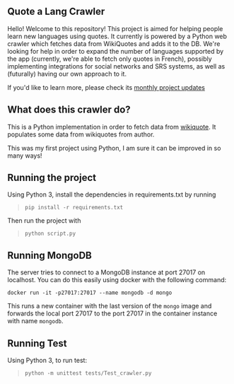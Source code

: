 Quote a Lang Crawler
------

Hello! Welcome to this repository!  This project is aimed for helping people learn new languages using quotes. It currently is powered by a Python web crawler which fetches data from WikiQuotes and adds it to the DB.  We're looking for help in order to expand the number of languages supported by the app (currently, we're able to fetch only quotes in French), possibly implementing integrations for social networks and SRS systems, as well as (futurally) having our own approach to it.

If you'd like to learn more, please check its [monthly project updates](https://viniciusarre.wordpress.com/category/quote-a-lang/)

What does this crawler do?
------

This is a Python implementation in order to fetch data from [wikiquote](https://en.wikiquote.org/wiki/Main_Page). It populates some data from wikiquotes from author.

This was my first project using Python, I am sure it can be improved in so many ways!

Running the project
------

Using Python 3, install the dependencies in requirements.txt by running

 > `pip install -r requirements.txt`

Then run the project with 

 > `python script.py`


## Running MongoDB

The server tries to connect to a MongoDB instance at port 27017 on localhost. You can do this easily using docker with the following command:

`docker run -it -p27017:27017 --name mongodb -d mongo`

This runs a new container with the last version of the `mongo` image and forwards the local port 27017 to the port 27017 in the container instance with name `mongodb`.


## Running Test

Using Python 3, to run test:

> `python -m unittest tests/Test_crawler.py`


